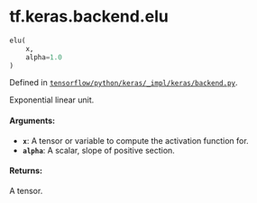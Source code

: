 <div itemscope itemtype="http://developers.google.com/ReferenceObject">
<meta itemprop="name" content="tf.keras.backend.elu" />
</div>

# tf.keras.backend.elu

``` python
elu(
    x,
    alpha=1.0
)
```



Defined in [`tensorflow/python/keras/_impl/keras/backend.py`](https://www.tensorflow.org/code/tensorflow/python/keras/_impl/keras/backend.py).

Exponential linear unit.

#### Arguments:

* <b>`x`</b>: A tensor or variable to compute the activation function for.
* <b>`alpha`</b>: A scalar, slope of positive section.


#### Returns:

A tensor.